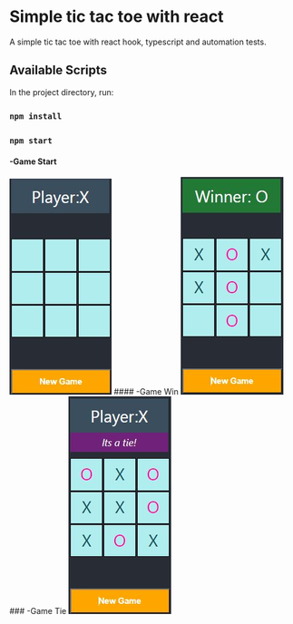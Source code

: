 # Simple tic tac toe with react

A simple tic tac toe with react hook, typescript and automation tests.


## Available Scripts

In the project directory, run:

### `npm install`
### `npm start`

#### -Game Start
<img src="https://github.com/athangk/my-tic-tac-toe/blob/main/Capture_1.JPG">
#### -Game Win
<img src="https://github.com/athangk/my-tic-tac-toe/blob/main/Capture2_Resized.JPG">
### -Game Tie
<img src="https://github.com/athangk/my-tic-tac-toe/blob/main/Capture3_Resized.JPG">
